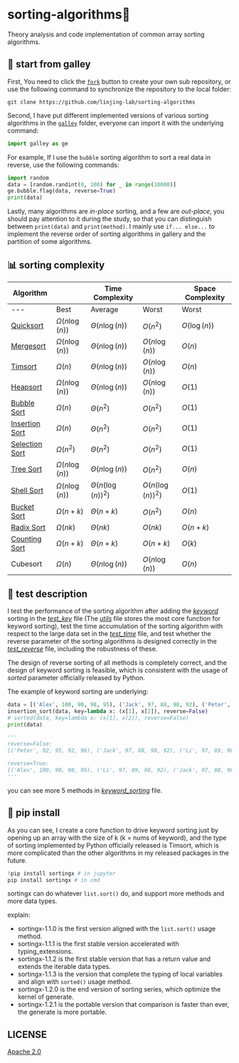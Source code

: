 # sorting-algorithms🎢

Theory analysis and code implementation of common array sorting algorithms.

## 📍 start from galley

First, You need to click the [`fork`](https://github.com/linjing-lab/sorting-algorithms/fork) button to create your own sub repository, or use the following command to synchronize the repository to the local folder:

```git
git clone https://github.com/linjing-lab/sorting-algorithms
```

Second, I have put different implemented versions of various sorting algorithms in the [`galley`](./docs/galley/) folder, everyone can import it with the underlying command:

```python
import galley as ge
```

For example, If I use the `bubble` sorting algorithm to sort a real data in reverse, use the following commands:

```python
import random 
data = [random.randint(0, 100) for _ in range(10000)]
ge.bubble.flag(data, reverse=True)
print(data)
```

Lastly, many algorithms are *in-place* sorting, and a few are *out-place*, you should pay attention to it during the study, so that you can distinguish between `print(data)` and `print(method)`. I mainly use `if... else...` to implement the reverse order of sorting algorithms in gallery and the partition of some algorithms.

## 📊 sorting complexity

<div align="center">

|Algorithm||Time Complexity||Space Complexity|
|--|--|--|--|--|
|---|Best|Average|Worst|Worst|
|[Quicksort](./docs/Quicksort.md)|$\Omega(n \log(n))$|$\Theta(n \log(n))$|$O(n^2)$|$O(\log(n))$|
|[Mergesort](./docs/Mergesort.md)|$\Omega(n \log(n))$|$\Theta(n \log(n))$|$O(n \log(n))$|$O(n)$|
|[Timsort](./docs/Timsort.md)|$\Omega(n)$|$\Theta(n \log(n))$|$O(n \log(n))$|$O(n)$|
|[Heapsort](./docs/Heapsort.md)|$\Omega(n \log(n))$|$\Theta(n \log(n))$|$O(n \log(n))$|$O(1)$|
|[Bubble Sort](./docs/Bubblesort.md)|$\Omega(n)$|$\Theta(n^2)$|$O(n^2)$|$O(1)$|
|[Insertion Sort](./docs/Insertionsort.md)|$\Omega(n)$|$\Theta(n^2)$|$O(n^2)$|$O(1)$|
|[Selection Sort](./docs/Selectionsort.md)|$\Omega(n^2)$|$\Theta(n^2)$|$O(n^2)$|$O(1)$|
|[Tree Sort](./docs/Treesort.md)|$\Omega(n \log(n))$|$\Theta(n \log(n))$|$O(n^2)$|$O(n)$|
|[Shell Sort](./docs/Shellsort.md)|$\Omega(n \log (n))$|$\Theta(n(\log (n))^2)$|$O(n(\log (n))^2)$|$O(1)$|
|[Bucket Sort](./docs/Bucketsort.md)|$\Omega(n + k)$|$\Theta(n + k)$|$O(n^2)$|$O(n)$|
|[Radix Sort](./docs/Radixsort.md)|$\Omega(nk)$|$\Theta(nk)$|$O(nk)$|$O(n+k)$|
|[Counting Sort](./docs/Countingsort.md)|$\Omega(n + k)$|$\Theta(n + k)$|$O(n + k)$|$O(k)$|
|Cubesort|$\Omega(n)$|$\Theta(n \log(n))$|$O(n \log(n))$|$O(n)$|

</div>

## 🙋 test description

I test the performance of the sorting algorithm after adding the [*keyword*](./keyword_sorting.py) sorting in the [*test_key*](./test_key.py) file (The [*utils*](./utils.py) file stores the most core function for keyword sorting), test the time accumulation of the sorting algorithm with respect to the large data set in the [*test_time*](./test_time.py) file, and test whether the reverse parameter of the sorting algorithms is designed correctly in the [*test_reverse*](./test_reverse.py) file, including the robustness of these.

The design of reverse sorting of all methods is completely correct, and the design of keyword sorting is feasible, which is consistent with the usage of *sorted* parameter officially released by Python.

The example of keyword sorting are underlying:

```python
data = [('Alex', 100, 90, 98, 95), ('Jack', 97, 88, 98, 92), ('Peter', 92, 95, 92, 96), ('Li', 97, 89, 98, 92)]
insertion_sort(data, key=lambda x: (x[1], x[2]), reverse=False)
# sorted(data, key=lambda x: (x[1], x[2]), reverse=False)
print(data)

'''
reverse=False: 
[('Peter', 92, 95, 92, 96), ('Jack', 97, 88, 98, 92), ('Li', 97, 89, 98, 92), ('Alex', 100, 90, 98, 95)]

reverse=True: 
[('Alex', 100, 90, 98, 95), ('Li', 97, 89, 98, 92), ('Jack', 97, 88, 98, 92), ('Peter', 92, 95, 92, 96)]
'''
```

you can see more 5 methods in [*keyword_sorting*](./keyword_sorting.py) file.

## 🎒 pip install

As you can see, I create a core function to drive keyword sorting just by opening up an array with the size of k (k = nums of keyword), and the type of sorting implemented by Python officially released is Timsort, which is more complicated than the other algorithms in my released packages in the future.

```python
!pip install sortingx # in jupyter
pip install sortingx # in cmd
```
sortingx can do whatever `list.sort()` do, and support more methods and more data types.

explain:
- sortingx-1.1.0 is the first version aligned with the `list.sort()` usage method.
- sortingx-1.1.1 is the first stable version accelerated with typing_extensions.
- sortingx-1.1.2 is the first stable version that has a return value and extends the iterable data types.
- sortingx-1.1.3 is the version that complete the typing of local variables and align with `sorted()` usage method.
- sortingx-1.2.0 is the end version of sorting series, which optimize the kernel of generate.
- sortingx-1.2.1 is the portable version that comparison is faster than ever, the generate is more portable.

## LICENSE

[Apache 2.0](./LICENSE)